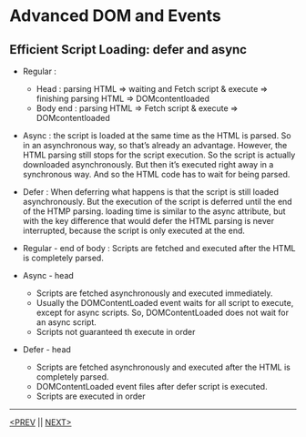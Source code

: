 # Advanced DOM and Events

## Efficient Script Loading: defer and async

-   Regular :
    -   Head : parsing HTML ⇒ waiting and Fetch script & execute ⇒ finishing parsing HTML ⇒ DOMcontentloaded
    -   Body end : parsing HTML ⇒ Fetch script & execute ⇒ DOMcontentloaded
-   Async : the script is loaded at the same time as the HTML is parsed. So in an asynchronous way, so that’s already an advantage. However, the HTML parsing still stops for the script execution. So the script is actually downloaded asynchronously. But then it’s executed right away in a synchronous way. And so the HTML code has to wait for being parsed.
-   Defer : When deferring what happens is that the script is still loaded asynchronously. But the execution of the script is deferred until the end of the HTMP parsing. loading time is similar to the async attribute, but with the key difference that would defer the HTML parsing is never interrupted, because the script is only executed at the end.

-   Regular - end of body : Scripts are fetched and executed after the HTML is completely parsed.
-   Async - head
    -   Scripts are fetched asynchronously and executed immediately.
    -   Usually the DOMContentLoaded event waits for all script to execute, except for async scripts. So, DOMContentLoaded does not wait for an async script.
    -   Scripts not guaranteed th execute in order
-   Defer - head
    -   Scripts are fetched asynchronously and executed after the HTML is completely parsed.
    -   DOMContentLoaded event files after defer script is executed.
    -   Scripts are executed in order

---

[<PREV](./cjs221019.md) || [NEXT>](./cjs221020.md)
